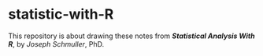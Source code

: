 # statistic-with-R

This repository is about drawing these notes from **_Statistical Analysis With R_**, by _Joseph Schmuller_, PhD.
